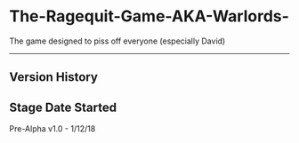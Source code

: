 # The-Ragequit-Game-AKA-Warlords-
The game designed to piss off everyone (especially David)

------------------------------------------------------------------------------------------------------------------------------------------
Version History
------------------------------------------------------------------------------------------------------------------------------------------
Stage            Date Started
------------------------------------------------------------------------------------------------------------------------------------------
Pre-Alpha v1.0 - 1/12/18
